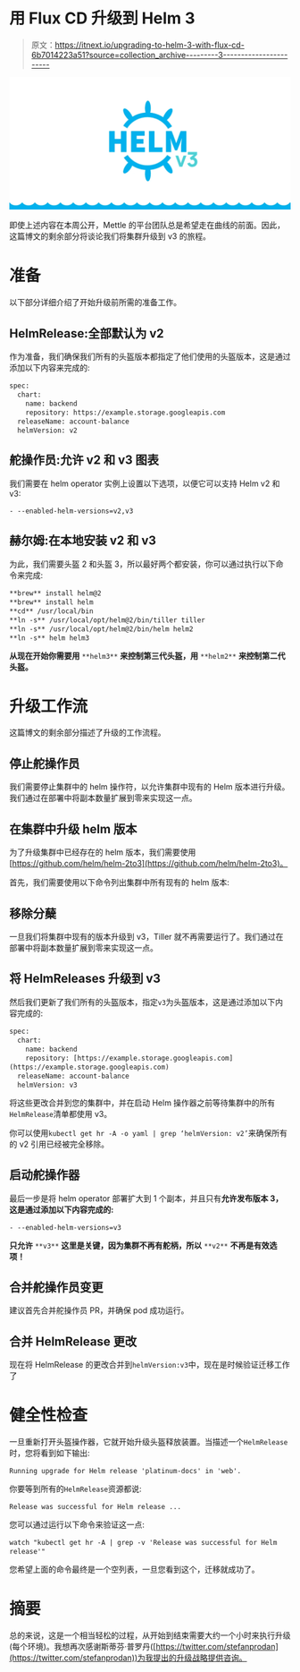 # 用 Flux CD 升级到 Helm 3

> 原文：<https://itnext.io/upgrading-to-helm-3-with-flux-cd-6b7014223a51?source=collection_archive---------3----------------------->

![](img/df459cefbbc98e5dfa2c1c28253ab3db.png)

即使上述内容在本周公开，Mettle 的平台团队总是希望走在曲线的前面。因此，这篇博文的剩余部分将谈论我们将集群升级到 v3 的旅程。

# 准备

以下部分详细介绍了开始升级前所需的准备工作。

## HelmRelease:全部默认为 v2

作为准备，我们确保我们所有的头盔版本都指定了他们使用的头盔版本，这是通过添加以下内容来完成的:

```
spec:
  chart:
    name: backend
    repository: https://example.storage.googleapis.com
  releaseName: account-balance
  helmVersion: v2
```

## 舵操作员:允许 v2 和 v3 图表

我们需要在 helm operator 实例上设置以下选项，以便它可以支持 Helm v2 和 v3:

```
- --enabled-helm-versions=v2,v3
```

## 赫尔姆:在本地安装 v2 和 v3

为此，我们需要头盔 2 和头盔 3，所以最好两个都安装，你可以通过执行以下命令来完成:

```
**brew** install helm@2
**brew** install helm
**cd** /usr/local/bin
**ln -s** /usr/local/opt/helm@2/bin/tiller tiller
**ln -s** /usr/local/opt/helm@2/bin/helm helm2
**ln -s** helm helm3
```

**从现在开始你需要用** `**helm3**` **来控制第三代头盔，用** `**helm2**` **来控制第二代头盔。**

# 升级工作流

这篇博文的剩余部分描述了升级的工作流程。

## 停止舵操作员

我们需要停止集群中的 helm 操作符，以允许集群中现有的 Helm 版本进行升级。我们通过在部署中将副本数量扩展到零来实现这一点。

## 在集群中升级 helm 版本

为了升级集群中已经存在的 helm 版本，我们需要使用[https://github.com/helm/helm-2to3](https://github.com/helm/helm-2to3)。

首先，我们需要使用以下命令列出集群中所有现有的 helm 版本:

## 移除分蘖

一旦我们将集群中现有的版本升级到 v3，Tiller 就不再需要运行了。我们通过在部署中将副本数量扩展到零来实现这一点。

## 将 HelmReleases 升级到 v3

然后我们更新了我们所有的头盔版本，指定`v3`为头盔版本，这是通过添加以下内容完成的:

```
spec:
  chart:
    name: backend
    repository: [https://example.storage.googleapis.com](https://example.storage.googleapis.com)
  releaseName: account-balance
  helmVersion: v3
```

将这些更改合并到您的集群中，并在启动 Helm 操作器之前等待集群中的所有`HelmRelease`清单都使用 v3。

你可以使用`kubectl get hr -A -o yaml | grep ‘helmVersion: v2’`来确保所有的 v2 引用已经被完全移除。

## 启动舵操作器

最后一步是将 helm operator 部署扩大到 1 个副本，并且只有**允许发布版本 3，这是通过添加以下内容完成的:**

```
- --enabled-helm-versions=v3
```

**只允许** `**v3**` **这里是关键，因为集群不再有舵柄，所以** `**v2**` **不再是有效选项！**

## 合并舵操作员变更

建议首先合并舵操作员 PR，并确保 pod 成功运行。

## 合并 HelmRelease 更改

现在将 HelmRelease 的更改合并到`helmVersion:v3`中，现在是时候验证迁移工作了

# 健全性检查

一旦重新打开头盔操作器，它就开始升级头盔释放装置。当描述一个`HelmRelease`时，您将看到如下输出:

```
Running upgrade for Helm release 'platinum-docs' in 'web'.
```

你要等到所有的`HelmRelease`资源都说:

```
Release was successful for Helm release ... 
```

您可以通过运行以下命令来验证这一点:

```
watch "kubectl get hr -A | grep -v 'Release was successful for Helm release'"
```

您希望上面的命令最终是一个空列表，一旦您看到这个，迁移就成功了。

# 摘要

总的来说，这是一个相当轻松的过程，从开始到结束需要大约一个小时来执行升级(每个环境)。我想再次感谢斯蒂芬·普罗丹([https://twitter.com/stefanprodan](https://twitter.com/stefanprodan))为我提出的升级战略提供咨询。